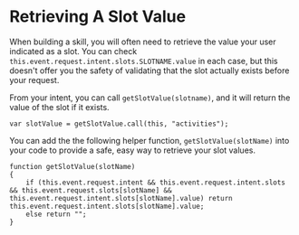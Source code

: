 # Retrieving A Slot Value

When building a skill, you will often need to retrieve the value your user indicated as a slot.  You can check `this.event.request.intent.slots.SLOTNAME.value` in each case, but this doesn't offer you the safety of validating that the slot actually exists before your request.

From your intent, you can call `getSlotValue(slotname)`, and it will return the value of the slot if it exists.

    var slotValue = getSlotValue.call(this, "activities");

You can add the the following helper function, `getSlotValue(slotName)` into your code to provide a safe, easy way to retrieve your slot values.

    function getSlotValue(slotName)
    {
        if (this.event.request.intent && this.event.request.intent.slots && this.event.request.slots[slotName] && this.event.request.intent.slots[slotName].value) return this.event.request.intent.slots[slotName].value;
        else return "";
    }
